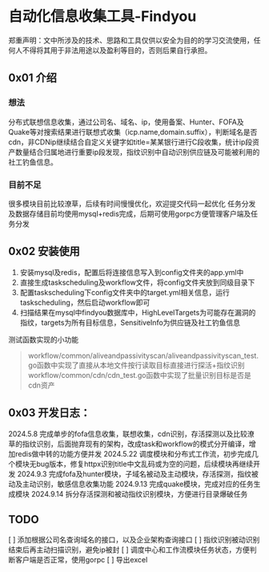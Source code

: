 # 自动化信息收集工具-Findyou

郑重声明：文中所涉及的技术、思路和工具仅供以安全为目的的学习交流使用，任何人不得将其用于非法用途以及盈利等目的，否则后果自行承担。

## 0x01 介绍
### 想法
分布式联想信息收集，通过公司名、域名、ip，使用备案、Hunter、FOFA及Quake等对搜索结果进行联想式收集（icp.name,domain.suffix），判断域名是否cdn，非CDNip继续结合自定义关键字如title=某某银行进行C段收集，统计ip段资产数量结合归属地进行重要ip段发现，指纹识别中自动识别供应链及可能被利用的社工钓鱼信息。

### 目前不足
很多模块目前比较潦草，后续有时间慢慢优化，欢迎提交代码一起优化
任务分发及数据存储目前均使用mysql+redis完成，后期可使用gorpc方便管理客户端及任务分发

## 0x02 安装使用
1. 安装mysql及redis，配置后将连接信息写入到config文件夹的app.yml中
2. 直接生成taskscheduling及workflow文件，将config文件夹放到同级目录下
3. 配置taskscheduling下config文件夹中的target.yml相关信息，运行taskscheduling，然后启动workflow即可
4. 扫描结果在mysql中findyou数据库中，HighLevelTargets为可能存在漏洞的指纹，targets为所有目标信息，SensitiveInfo为供应链及社工钓鱼信息

测试函数实现的小功能
> workflow/common/aliveandpassivityscan/aliveandpassivityscan_test.go函数中实现了直接从本地文件按行读取目标直接进行探活+指纹识别
> workflow/common/cdn/cdn_test.go函数中实现了批量识别目标是否是cdn资产


## 0x03 开发日志：
2024.5.8 完成单步的fofa信息收集，联想收集，cdn识别，存活探测以及比较潦草的指纹识别，后面抛弃现有的架构，改成task和workflow的模式分开编译，增加redis做中转的功能方便并发
2024.5.22 调度模块和分布式工作流，初步完成几个模块无bug版本，修复httpx识别title中文乱码或为空的问题，后续模块再继续开发
2024.9.3 完成fofa及hunter模块，子域名被动及主动模块，存活探测，指纹被动及主动识别，敏感信息收集功能
2024.9.13 完成quake模块，完成对应的任务生成模块
2024.9.14 拆分存活探测和被动指纹识别模块，方便进行目录爆破任务

## TODO
[ ] 添加根据公司名查询域名的接口，以及企业架构查询接口
[ ] 指纹识别被动识别结束后再主动扫描识别，避免ip被封
[ ] 调度中心和工作流模块任务状态，方便判断客户端是否正常，使用gorpc
[ ] 导出excel